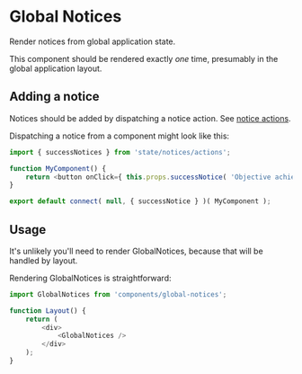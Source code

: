 # Global Notices

Render notices from global application state.

This component should be rendered exactly _one_ time, presumably in the global application layout.

## Adding a notice

Notices should be added by dispatching a notice action. See [notice actions](../../state/notices/actions.js).

Dispatching a notice from a component might look like this:

```js
import { successNotices } from 'state/notices/actions';

function MyComponent() {
	return <button onClick={ this.props.successNotice( 'Objective achieved!' ) }>Click me!</button>;
}

export default connect( null, { successNotice } )( MyComponent );
```

## Usage

It's unlikely you'll need to render GlobalNotices, because that will be handled by layout.

Rendering GlobalNotices is straightforward:

```js
import GlobalNotices from 'components/global-notices';

function Layout() {
	return (
		<div>
			<GlobalNotices />
		</div>
	);
}
```
